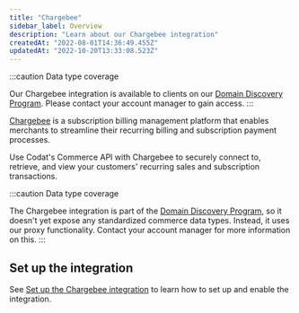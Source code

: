 ```yaml
---
title: "Chargebee"
sidebar_label: Overview
description: "Learn about our Chargebee integration"
createdAt: "2022-08-01T14:36:49.455Z"
updatedAt: "2022-10-20T13:33:08.523Z"
---
```


:::caution Data type coverage

Our Chargebee integration is available to clients on our [Domain Discovery Program](/integrations/commerce/domain-discovery-program). Please contact your account manager to gain access.
:::

<p><a className="external" href="https://www.chargebee.com/" target="_blank">Chargebee</a> is a subscription billing management platform that enables merchants to streamline their recurring billing and subscription payment processes.</p>

Use Codat's Commerce API with Chargebee to securely connect to, retrieve, and view your customers' recurring sales and subscription transactions.

:::caution Data type coverage

The Chargebee integration is part of the [Domain Discovery Program](/integrations/commerce/domain-discovery-program), so it doesn't yet expose any standardized commerce data types. Instead, it uses our proxy functionality. Contact your account manager for more information on this.
:::

## Set up the integration

See [Set up the Chargebee integration](/integrations/commerce/chargebee/commerce-chargebee-setup) to learn how to set up and enable the integration.
